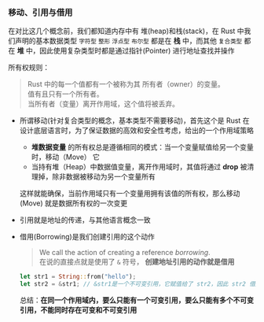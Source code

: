 ### 移动、引用与借用

在对比这几个概念前，我们都知道内存中有 堆(heap)和栈(stack)，在 Rust 中我们声明的基本数据类型 `字符型` `整形` `浮点型` `布尔型` 都是在 **栈** 中，而其他 `复合类型` 都在 **堆** 中，因此使用复杂类型时都是通过指针(Pointer) 进行地址查找并操作

所有权规则：
> Rust 中的每一个值都有一个被称为其 所有者（owner）的变量。  
值有且只有一个所有者。  
当所有者（变量）离开作用域，这个值将被丢弃。

- 所谓移动(针对复合类型的概念，基本类型不需要移动)，首先这个是 Rust 在设计底层语言时，为了保证数据的高效和安全性考虑，给出的一个作用域策略  
  - **堆数据变量** 的所有权总是遵循相同的模式：当一个变量赋值给另一个变量时，移动（Move） 它
  - 当持有堆（Heap）中数据值变量，离开作用域时，其值将通过 **drop** 被清理掉，除非数据被移动为另一个变量所有

  这样就能确保，当前作用域只有一个变量用拥有该值的所有权，那么移动(Move) 就是数据所有权的一次变更

- 引用就是地址的传递，与其他语言概念一致
- 借用(Borrowing)是我们创建引用的这个动作
  > We call the action of creating a reference _borrowing_.  
  > 在说的直接点就是使用了 `&` 符号， __创建地址引用的动作就是借用__

  ```rust
  let str1 = String::from("hello");
  let str2 = &str1; // &str1是一个不可变引用，它赋值给了 str2，因此 str2 借用了 str1
  ```

  总结：**在同一个作用域内，要么只能有一个可变引用，要么只能有多个不可变引用，不能同时存在可变和不可变引用**